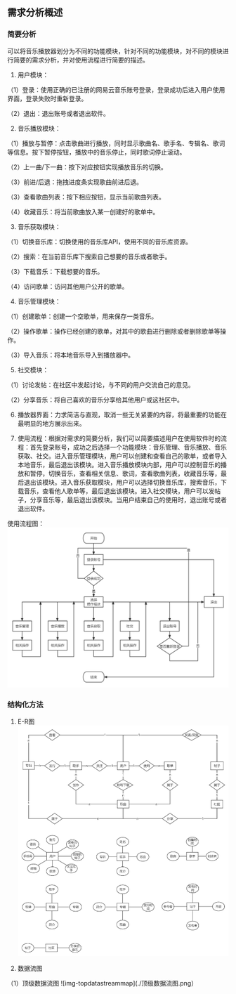 ## 需求分析概述
### 简要分析
可以将音乐播放器划分为不同的功能模块，针对不同的功能模块，对不同的模块进行简要的需求分析，并对使用流程进行简要的描述。
1. 用户模块：

（1）登录：使用正确的已注册的网易云音乐账号登录，登录成功后进入用户使用界面，登录失败时重新登录。

（2）退出：退出账号或者退出软件。

2. 音乐播放模块：

（1）播放与暂停：点击歌曲进行播放，同时显示歌曲名、歌手名、专辑名、歌词等信息。按下暂停按钮，播放中的音乐停止，同时歌词停止滚动。

（2）上一曲/下一曲：按下对应按钮实现播放音乐的切换。

（3）前进/后退：拖拽进度条实现歌曲前进后退。

（3）查看歌曲列表：按下相应按钮，显示当前歌曲列表。

（4）收藏音乐：将当前歌曲放入某一创建好的歌单中。

3. 音乐获取模块：

（1）切换音乐库：切换使用的音乐库API，使用不同的音乐库资源。

（2）搜索：在当前音乐库下搜索自己想要的音乐或者歌手。

（3）下载音乐：下载想要的音乐。

（4）访问歌单：访问其他用户公开的歌单。

4. 音乐管理模块：

（1）创建歌单：创建一个空歌单，用来保存一类音乐。

（2）操作歌单：操作已经创建的歌单，对其中的歌曲进行删除或者删除歌单等操作。

（3）导入音乐：将本地音乐导入到播放器中。

5. 社交模块：

（1）讨论发帖：在社区中发起讨论，与不同的用户交流自己的意见。

（2）分享音乐：将自己喜欢的音乐分享给其他用户或这社区中。

6. 播放器界面：力求简洁与直观，取消一些无关紧要的内容，将最重要的功能在最明显的地方展示出来。

7. 使用流程：根据对需求的简要分析，我们可以简要描述用户在使用软件时的流程：首先登录账号，成功之后选择一个功能模块：音乐管理、音乐播放、音乐获取、社交。进入音乐管理模块，用户可以创建和查看自己的歌单，或者导入本地音乐，最后退出该模块。进入音乐播放模块内部，用户可以控制音乐的播放和暂停，切换音乐，查看相关信息、歌词，查看歌曲列表，收藏音乐等，最后退出该模块。进入音乐获取模块，用户可以选择切换音乐库，搜索音乐，下载音乐，查看他人歌单等，最后退出该模块。进入社交模块，用户可以发帖子，分享音乐等，最后退出该模块。当用户结束自己的使用时，退出账号或者退出软件。

使用流程图：![img-proceduremap](./使用流程图.png)

### 结构化方法
1. E-R图
![img-E_Rmap](./E-R图.png)

2. 数据流图

（1）顶级数据流图
![img-topdatastreammap](./顶级数据流图.png）

